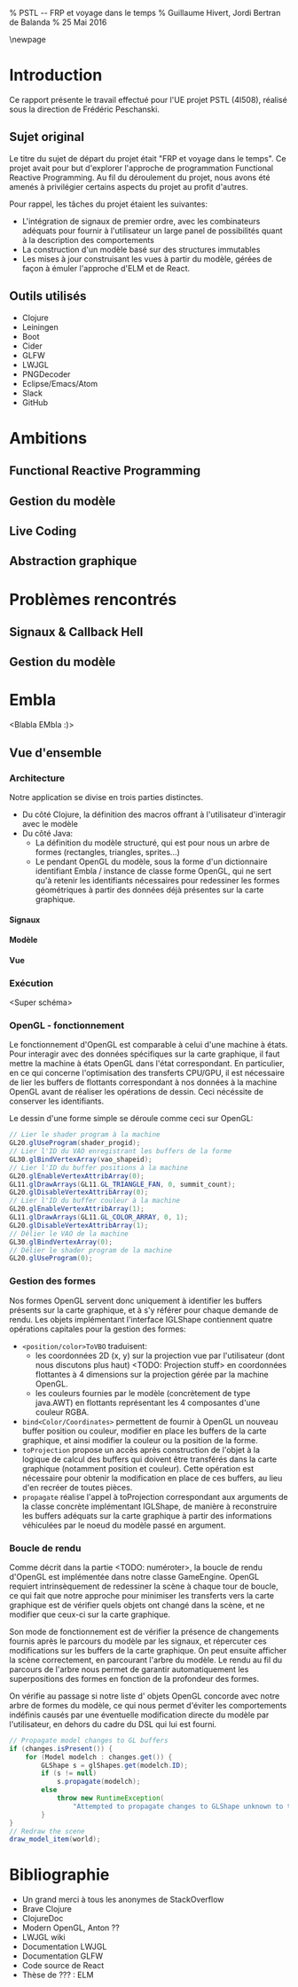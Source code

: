 % PSTL -- FRP et voyage dans le temps
% Guillaume Hivert, Jordi Bertran de Balanda
% 25 Mai 2016

\newpage

# Introduction

Ce rapport présente le travail effectué pour l'UE projet PSTL (4I508), réalisé
sous la direction de Frédéric Peschanski.

## Sujet original

Le titre du sujet de départ du projet était "FRP et voyage dans le temps". Ce
projet avait pour but d'explorer l'approche de programmation Functional Reactive
Programming. Au fil du déroulement du projet, nous avons été amenés à
privilégier certains aspects du projet au profit d'autres.

Pour rappel, les tâches du projet étaient les suivantes:

* L'intégration de signaux de premier ordre, avec les combinateurs adéquats pour
fournir à l'utilisateur un large panel de possibilités quant à la description
des comportements
* La construction d'un modèle basé sur des structures immutables
* Les mises à jour construisant les vues à partir du modèle, gérées de façon à
émuler l'approche d'ELM et de React.

## Outils utilisés

* Clojure
* Leiningen
* Boot
* Cider
* GLFW
* LWJGL
* PNGDecoder
* Eclipse/Emacs/Atom
* Slack
* GitHub

# Ambitions

## Functional Reactive Programming

## Gestion du modèle

## Live Coding

## Abstraction graphique

# Problèmes rencontrés <A RENOMMER>

## Signaux & Callback Hell

## Gestion du modèle

# Embla 

<Blabla EMbla :)>

## Vue d'ensemble

### Architecture

Notre application se divise en trois parties distinctes.

* Du côté Clojure, la définition des macros offrant à l'utilisateur d'interagir
avec le modèle
* Du côté Java:
  * La définition du modèle structuré, qui est pour nous un arbre de formes
  (rectangles, triangles, sprites...)
  * Le pendant OpenGL du modèle, sous la forme d'un dictionnaire identifiant
  Embla / instance de classe forme OpenGL, qui ne sert qu'à retenir les
  identifiants nécessaires pour redessiner les formes géométriques à partir des
  données déjà présentes sur la carte graphique.

#### Signaux

#### Modèle

#### Vue


### Exécution

<Super schéma>


### OpenGL - fonctionnement

Le fonctionnement d'OpenGL est comparable à celui d'une machine à états. Pour 
interagir avec des données spécifiques sur la carte graphique, il faut mettre 
la machine à états OpenGL dans l'état correspondant. En particulier, en ce 
qui concerne l'optimisation des transferts CPU/GPU, il est nécessaire de 
lier les buffers de flottants correspondant à nos données à la machine OpenGL
avant de réaliser les opérations de dessin. Ceci nécéssite de conserver les 
identifiants.

Le dessin d'une forme simple se déroule comme ceci sur OpenGL:

```java
// Lier le shader program à la machine
GL20.glUseProgram(shader_progid);
// Lier l'ID du VAO enregistrant les buffers de la forme
GL30.glBindVertexArray(vao_shapeid);
// Lier l'ID du buffer positions à la machine
GL20.glEnableVertexAttribArray(0);
GL11.glDrawArrays(GL11.GL_TRIANGLE_FAN, 0, summit_count);
GL20.glDisableVertexAttribArray(0);
// Lier l'ID du buffer couleur à la machine
GL20.glEnableVertexAttribArray(1);
GL11.glDrawArrays(GL11.GL_COLOR_ARRAY, 0, 1);
GL20.glDisableVertexAttribArray(1);
// Délier le VAO de la machine
GL30.glBindVertexArray(0);
// Délier le shader program de la machine
GL20.glUseProgram(0);
```

### Gestion des formes

Nos formes OpenGL servent donc uniquement à identifier les buffers présents
sur la carte graphique, et à s'y référer pour chaque demande de rendu. Les 
objets implémentant l'interface IGLShape contiennent quatre opérations capitales 
pour la gestion des formes:

* `<position/color>ToVBO` traduisent: 
	* les coordonnées 2D (x, y) sur la projection vue par l'utilisateur (dont
	nous discutons plus haut) <TODO: Projection stuff> en coordonnées flottantes
	à 4 dimensions sur la projection gérée par la machine OpenGL.
	* les couleurs fournies par le modèle (concrètement de type java.AWT) en 
	flottants représentant les 4 composantes d'une couleur RGBA.
* `bind<Color/Coordinates>` permettent de fournir à OpenGL un nouveau
buffer position ou couleur, modifier en place les buffers de la carte graphique, et
ainsi modifier la couleur ou la position de la forme.
* `toProjection` propose un accès après construction de l'objet à la logique de
calcul des buffers qui doivent être transférés dans la carte graphique (notamment
position et couleur). Cette opération est nécessaire pour obtenir la modification en
place de ces buffers, au lieu d'en recréer de toutes pièces.
* `propagate` réalise l'appel à toProjection correspondant aux arguments
de la classe concrète implémentant IGLShape, de manière à reconstruire les buffers 
adéquats sur la carte graphique à partir des informations véhiculées par le noeud du
modèle passé en argument.

### Boucle de rendu

Comme décrit dans la partie <TODO: numéroter>, la boucle de rendu d'OpenGL 
est implémentée dans notre classe GameEngine. OpenGL requiert intrinsèquement 
de redessiner la scène à chaque tour de boucle, ce qui fait que notre approche
pour minimiser les transferts vers la carte graphique est de vérifier quels objets
ont changé dans la scène, et ne modifier que ceux-ci sur la carte graphique.

Son mode de fonctionnement est de vérifier la présence de changements fournis après
le parcours du modèle par les signaux, et répercuter ces modifications sur les 
buffers de la carte graphique. On peut ensuite afficher la scène correctement, en 
parcourant l'arbre du modèle. Le rendu au fil du parcours de l'arbre nous permet de 
garantir automatiquement les superpositions des formes en fonction de la profondeur 
des formes.

On vérifie au passage si notre liste d' objets OpenGL concorde avec notre arbre de 
formes du modèle, ce qui nous permet d'éviter les comportements indéfinis causés par 
une éventuelle modification directe du modèle par l'utilisateur, en dehors du cadre 
du DSL qui lui est fourni.

```java
// Propagate model changes to GL buffers
if (changes.isPresent()) {
	for (Model modelch : changes.get()) {
		GLShape s = glShapes.get(modelch.ID);
		if (s != null)
			s.propagate(modelch);
 		else
			throw new RuntimeException(
				"Attempted to propagate changes to GLShape unknown to the engine");
		}
}
// Redraw the scene
draw_model_item(world);
```

<Dropping frames = nbd>

# Bibliographie

* Un grand merci à tous les anonymes de StackOverflow
* Brave Clojure
* ClojureDoc
* Modern OpenGL, Anton ??
* LWJGL wiki
* Documentation LWJGL
* Documentation GLFW
* Code source de React
* Thèse de ??? : ELM
